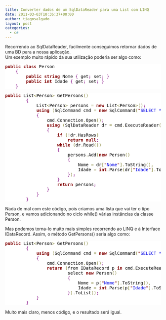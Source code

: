 ```yaml
---
title: Converter dados de um SqlDataReader para uma List com LINQ
date: 2011-03-03T10:36:37+00:00
author: tiagosalgado
layout: post
categories:
  - c#
---
```

<div class="posterous_autopost">
  <p>
    Recorrendo ao SqlDataReader, facilmente conseguimos retornar dados de uma BD para a nossa aplicação.<br /> Um exemplo muito rápido da sua utilização poderia ser algo como:
  </p>
  
  <pre style="color: #000000; background: #ffffff;"><span style="color: #800000; font-weight: bold;">public</span> <span style="color: #800000; font-weight: bold;">class</span> Person
    <span style="color: #800080;">{</span>
        <span style="color: #800000; font-weight: bold;">public</span> <span style="color: #800000; font-weight: bold;">string</span> Nome <span style="color: #800080;">{</span> get<span style="color: #800080;">;</span> set<span style="color: #800080;">;</span> <span style="color: #800080;">}</span>
        <span style="color: #800000; font-weight: bold;">public</span> <span style="color: #800000; font-weight: bold;">int</span> Idade <span style="color: #800080;">{</span> get<span style="color: #800080;">;</span> set<span style="color: #800080;">;</span> <span style="color: #800080;">}</span>
    <span style="color: #800080;">}</span>
</pre>
  
  <pre style="color: #000000; background: #ffffff;"><span style="color: #800000; font-weight: bold;">public</span> List<span style="color: #808030;">&lt;</span>Person<span style="color: #808030;">&gt;</span> GetPersons<span style="color: #808030;">(</span><span style="color: #808030;">)</span>
        <span style="color: #800080;">{</span>
            List<span style="color: #808030;">&lt;</span>Person<span style="color: #808030;">&gt;</span> persons <span style="color: #808030;">=</span> <span style="color: #800000; font-weight: bold;">new</span> List<span style="color: #808030;">&lt;</span>Person<span style="color: #808030;">&gt;</span><span style="color: #808030;">(</span><span style="color: #808030;">)</span><span style="color: #800080;">;</span>
            <span style="color: #800000; font-weight: bold;">using</span> <span style="color: #808030;">(</span>SqlCommand cmd <span style="color: #808030;">=</span> <span style="color: #800000; font-weight: bold;">new</span> SqlCommand<span style="color: #808030;">(</span><span style="color: #800000;">"</span><span style="color: #0000e6;">SELECT * FROM Persons</span><span style="color: #800000;">"</span><span style="color: #808030;">,</span> <span style="color: #800000; font-weight: bold;">new</span> SqlConnection<span style="color: #808030;">(</span><span style="color: #800000;">"</span><span style="color: #0000e6;">a_minha_connectionstring</span><span style="color: #800000;">"</span><span style="color: #808030;">)</span><span style="color: #808030;">)</span><span style="color: #808030;">)</span>
            <span style="color: #800080;">{</span>
                cmd<span style="color: #808030;">.</span>Connection<span style="color: #808030;">.</span>Open<span style="color: #808030;">(</span><span style="color: #808030;">)</span><span style="color: #800080;">;</span>
                <span style="color: #800000; font-weight: bold;">using</span> <span style="color: #808030;">(</span>SqlDataReader dr <span style="color: #808030;">=</span> cmd<span style="color: #808030;">.</span>ExecuteReader<span style="color: #808030;">(</span><span style="color: #808030;">)</span><span style="color: #808030;">)</span>
                <span style="color: #800080;">{</span>
                    <span style="color: #800000; font-weight: bold;">if</span> <span style="color: #808030;">(</span><span style="color: #808030;">!</span>dr<span style="color: #808030;">.</span>HasRows<span style="color: #808030;">)</span>
                        <span style="color: #800000; font-weight: bold;">return</span> <span style="color: #800000; font-weight: bold;">null</span><span style="color: #800080;">;</span>
                    <span style="color: #800000; font-weight: bold;">while</span> <span style="color: #808030;">(</span>dr<span style="color: #808030;">.</span>Read<span style="color: #808030;">(</span><span style="color: #808030;">)</span><span style="color: #808030;">)</span>
                    <span style="color: #800080;">{</span>
                        persons<span style="color: #808030;">.</span>Add<span style="color: #808030;">(</span><span style="color: #800000; font-weight: bold;">new</span> Person<span style="color: #808030;">(</span><span style="color: #808030;">)</span>
                        <span style="color: #800080;">{</span>
                            Nome <span style="color: #808030;">=</span> dr<span style="color: #808030;">[</span><span style="color: #800000;">"</span><span style="color: #0000e6;">Nome</span><span style="color: #800000;">"</span><span style="color: #808030;">]</span><span style="color: #808030;">.</span>ToString<span style="color: #808030;">(</span><span style="color: #808030;">)</span><span style="color: #808030;">,</span>
                            Idade <span style="color: #808030;">=</span> <span style="color: #800000; font-weight: bold;">int</span><span style="color: #808030;">.</span>Parse<span style="color: #808030;">(</span>dr<span style="color: #808030;">[</span><span style="color: #800000;">"</span><span style="color: #0000e6;">Idade</span><span style="color: #800000;">"</span><span style="color: #808030;">]</span><span style="color: #808030;">.</span>ToString<span style="color: #808030;">(</span><span style="color: #808030;">)</span><span style="color: #808030;">)</span>
                        <span style="color: #800080;">}</span><span style="color: #808030;">)</span><span style="color: #800080;">;</span>
                    <span style="color: #800080;">}</span>
                    <span style="color: #800000; font-weight: bold;">return</span> persons<span style="color: #800080;">;</span>
                <span style="color: #800080;">}</span>
            <span style="color: #800080;">}</span>
        <span style="color: #800080;">}</span>
</pre>
  
  <p>
    Nada de mal com este código, pois criamos uma lista que vai ter o tipo Person, e vamos adicionando no ciclo while() várias instâncias da classe Person.
  </p>
  
  <p>
    Mas podemos torna-lo muito mais simples recorrendo ao LINQ e à Interface IDataRecord. Assim, o método GetPersons() seria algo como:
  </p>
  
  <pre style="color: #000000; background: #ffffff;"><span style="color: #800000; font-weight: bold;">public</span> List<span style="color: #808030;">&lt;</span>Person<span style="color: #808030;">&gt;</span> GetPersons<span style="color: #808030;">(</span><span style="color: #808030;">)</span>
        <span style="color: #800080;">{</span>
            <span style="color: #800000; font-weight: bold;">using</span> <span style="color: #808030;">(</span>SqlCommand cmd <span style="color: #808030;">=</span> <span style="color: #800000; font-weight: bold;">new</span> SqlCommand<span style="color: #808030;">(</span><span style="color: #800000;">"</span><span style="color: #0000e6;">SELECT * FROM Persons</span><span style="color: #800000;">"</span><span style="color: #808030;">,</span> <span style="color: #800000; font-weight: bold;">new</span> SqlConnection<span style="color: #808030;">(</span><span style="color: #800000;">"</span><span style="color: #0000e6;">a_minha_connectionstring</span><span style="color: #800000;">"</span><span style="color: #808030;">)</span><span style="color: #808030;">)</span><span style="color: #808030;">)</span>
            <span style="color: #800080;">{</span>
                cmd<span style="color: #808030;">.</span>Connection<span style="color: #808030;">.</span>Open<span style="color: #808030;">(</span><span style="color: #808030;">)</span><span style="color: #800080;">;</span>
                <span style="color: #800000; font-weight: bold;">return</span> <span style="color: #808030;">(</span>from IDataRecord p <span style="color: #800000; font-weight: bold;">in</span> cmd<span style="color: #808030;">.</span>ExecuteReader<span style="color: #808030;">(</span><span style="color: #808030;">)</span>
                        select <span style="color: #800000; font-weight: bold;">new</span> Person<span style="color: #808030;">(</span><span style="color: #808030;">)</span>
                        <span style="color: #800080;">{</span>
                            Nome <span style="color: #808030;">=</span> p<span style="color: #808030;">[</span><span style="color: #800000;">"</span><span style="color: #0000e6;">Nome</span><span style="color: #800000;">"</span><span style="color: #808030;">]</span><span style="color: #808030;">.</span>ToString<span style="color: #808030;">(</span><span style="color: #808030;">)</span><span style="color: #808030;">,</span>
                            Idade <span style="color: #808030;">=</span> <span style="color: #800000; font-weight: bold;">int</span><span style="color: #808030;">.</span>Parse<span style="color: #808030;">(</span>p<span style="color: #808030;">[</span><span style="color: #800000;">"</span><span style="color: #0000e6;">Idade</span><span style="color: #800000;">"</span><span style="color: #808030;">]</span><span style="color: #808030;">.</span>ToString<span style="color: #808030;">(</span><span style="color: #808030;">)</span><span style="color: #808030;">)</span>
                        <span style="color: #800080;">}</span><span style="color: #808030;">)</span><span style="color: #808030;">.</span>ToList<span style="color: #808030;">(</span><span style="color: #808030;">)</span><span style="color: #800080;">;</span>
            <span style="color: #800080;">}</span>
        <span style="color: #800080;">}</span>
</pre>
  
  <p>
    Muito mais claro, menos código, e o resultado será igual.
  </p>
</div>